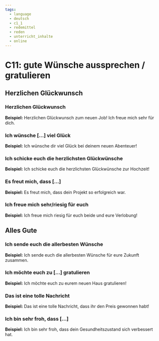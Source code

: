 ```yaml
---
tags:
  - language
  - deutsch
  - c1_1
  - redemittel
  - reden
  - unterricht_inhalte
  - online
---
```

# C11: gute Wünsche aussprechen / gratulieren

## Herzlichen Glückwunsch

### Herzlichen Glückwunsch

__Beispiel:__ Herzlichen Glückwunsch zum neuen Job! Ich freue mich sehr für dich.

### Ich wünsche [...] viel Glück

__Beispiel:__ Ich wünsche dir viel Glück bei deinem neuen Abenteuer!

### Ich schicke euch die herzlichsten Glückwünsche

__Beispiel:__ Ich schicke euch die herzlichsten Glückwünsche zur Hochzeit!

### Es freut mich, dass [...]

__Beispiel:__ Es freut mich, dass dein Projekt so erfolgreich war.

### Ich freue mich sehr/riesig für euch

__Beispiel:__ Ich freue mich riesig für euch beide und eure Verlobung!

## Alles Gute

### Ich sende euch die allerbesten Wünsche

__Beispiel:__ Ich sende euch die allerbesten Wünsche für eure Zukunft zusammen.

### Ich möchte euch zu [...] gratulieren

__Beispiel:__ Ich möchte euch zu eurem neuen Haus gratulieren!

### Das ist eine tolle Nachricht

__Beispiel:__ Das ist eine tolle Nachricht, dass ihr den Preis gewonnen habt!

### Ich bin sehr froh, dass [...]

__Beispiel:__ Ich bin sehr froh, dass dein Gesundheitszustand sich verbessert hat.
